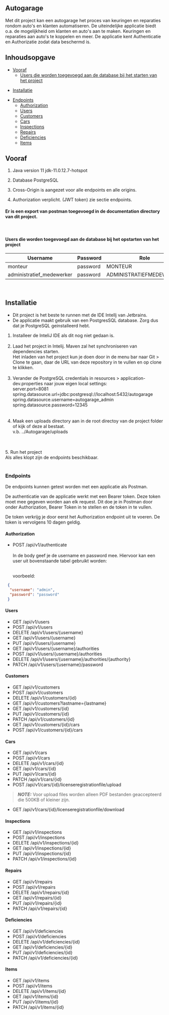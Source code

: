 ## Autogarage
Met dit project kan een autogarage het proces van keuringen en reparaties rondom auto's en klanten automatiseren. De uiteindelijke applicatie biedt o.a. de mogelijkheid om klanten en auto's aan te maken. Keuringen en reparaties aan auto's te koppelen en meer. De applicatie kent Authenticatie en Authorizatie zodat data beschermd is.


## Inhoudsopgave
* [Vooraf](#vooraf)
  + [Users die worden toegevoegd aan de database bij het starten van het project](#users-die-worden-toegevoegd-aan-de-database-bij-het-opstarten-van-het-project)
- [Installatie](#Installatie)
 * [Endpoints](#endpoints)
      + [Authorization](#authorization)
      + [Users](#users)
      + [Customers](#customers)
      + [Cars](#cars)
      + [Inspections](#inspections)
      + [Repairs](#repairs)
      + [Deficiencies](#deficiencies)
      + [Items](#items)
      
## Vooraf

1. Java version 11
    jdk-11.0.12.7-hotspot

2. Database PostgreSQL

3. Cross-Origin is aangezet voor alle endpoints en alle origins.

4. Authorization verplicht. (JWT token) zie sectie endpoints. 

#### Er is een export van postman toegevoegd in de documentation directory van dit project.
<br/>

#### Users die worden toegevoegd aan de database bij het opstarten van het project

| Username | Password | Role                      | 
|----------|----------|---------------------------|
| monteur      | password | MONTEUR |
| administratief_medewerker     | password | ADMINISTRATIEFMEDEWERKER                   |

<br>

## Installatie

* Dit project is het beste te runnen met de IDE IntelIj van Jetbrains. <br/>
* De applicatie maakt gebruik van een PostgresSQL database. Zorg dus dat je PostgreSQL geinstalleerd hebt.

1. Installeer de InteliJ IDE als dit nog niet gedaan is.<br/>
    <br/>
2. Laad het project in Intelij. Maven zal het synchroniseren van dependencies starten.<br/>
   Het inladen van het project kun je doen door in de menu bar naar Git > Clone te gaan, daar de URL van deze repository in te vullen en op clone te klikken.
   <br/>
   </br>
3. Verander de PostgreSQL credentials in  resources > application-dev.properties naar jouw eigen local settings:<br/>
   server.port=8081</br>
   spring.datasource.url=jdbc:postgresql://localhost:5432/autogarage<br/>
   spring.datasource.username=autogarage_admin<br/>
   spring.datasource.password=12345<br/>
   <br/>
   </br>
4. Maak een uploads directory aan in de root directoy van de project folder of kijk of deze al bestaat.<br/> 
   v.b. ../Autogarage/uploads
<br/>
</br>
5. Run het project<br/>
   Als alles klopt zijn de endpoints beschikbaar. 
<br/>
<br/>

### Endpoints

De endpoints kunnen getest worden met een applicatie als Postman.<br/>

De authenticatie van de applicatie werkt met een Bearer token. Deze token moet mee gegeven worden aan elk request. Dit doe je in Postman door onder Authorization, Bearer Token in te stellen en de token in te vullen. 

De token verkrijg je door eerst het Authorization endpoint uit te voeren. De token is vervolgens 10 dagen geldig. 

#### Authorization
* POST /api/v1/authenticate
  <br/><br/>
  In de body geef je de username en password mee. Hiervoor kan een user uit bovenstaande tabel gebruikt worden:
  <br/><br/>

  voorbeeld:
```json
 {
  "username": "admin",
  "password": "password"
 }
```


#### Users
* GET   /api/v1/users
* POST /api/v1/users
* DELETE /api/v1/users/{username}
* GET /api/v1/users/{username}
* PUT /api/v1/users/{username}
* GET /api/v1/users/{username}/authorities
* POST /api/v1/users/{username}/authorities
* DELETE /api/v1/users/{username}/authorities/{authority}
* PATCH /api/v1/users/{username}/password

#### Customers
* GET   /api/v1/customers
* POST /api/v1/customers
* DELETE /api/v1/customers/{id}
* GET /api/v1/customers?lastname={lastname}
* GET /api/v1/customers/{id}
* PUT /api/v1/customers/{id}
* PATCH /api/v1/customers/{id}
* GET /api/v1/customers/{id}/cars
* POST /api/v1/customers/{id}/cars

#### Cars
* GET   /api/v1/cars
* POST /api/v1/cars
* DELETE /api/v1/cars/{id}
* GET /api/v1/cars/{id}
* PUT /api/v1/cars/{id}
* PATCH /api/v1/cars/{id}
* POST /api/v1/cars/{id}/licenseregistrationfile/upload<br/>
>  **_NOTE:_**
  Voor upload files worden alleen PDF bestanden geaccepteerd die 500KB of kleiner zijn.

* GET /api/v1/cars/{id}/licenseregistrationfile/download


#### Inspections
* GET   /api/v1/inspections
* POST /api/v1/inspections
* DELETE /api/v1/inspections/{id}
* GET /api/v1/inspections/{id}
* PUT /api/v1/inspections/{id}
* PATCH /api/v1/inspections/{id}

#### Repairs
* GET   /api/v1/repairs
* POST /api/v1/repairs
* DELETE /api/v1/repairs/{id}
* GET /api/v1/repairs/{id}
* PUT /api/v1/repairs/{id}
* PATCH /api/v1/repairs/{id}

#### Deficiencies
* GET   /api/v1/deficiencies
* POST /api/v1/deficiencies
* DELETE /api/v1/deficiencies/{id}
* GET /api/v1/deficiencies/{id}
* PUT /api/v1/deficiencies/{id}
* PATCH /api/v1/deficiencies/{id}

#### Items
* GET   /api/v1/items
* POST /api/v1/items
* DELETE /api/v1/items/{id}
* GET /api/v1/items/{id}
* PUT /api/v1/items/{id}
* PATCH /api/v1/items/{id}




